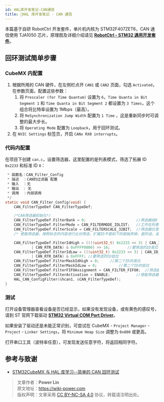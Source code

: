 ```yaml
---
id: HAL库开发笔记-CAN通信
title: 🚧HAL 库开发笔记 - CAN 通信
---
```


本篇基于自研 RobotCtrl 开发套件，单片机内核为 STM32F407ZET6，CAN 通信使用 TJA1050 芯片，原理图及详细介绍请见 [**RobotCtrl - STM32 通用开发套件**](https://wiki-power.com/RobotCtrl-STM32%E9%80%9A%E7%94%A8%E5%BC%80%E5%8F%91%E5%A5%97%E4%BB%B6)。

## 回环测试简单步骤

### CubeMX 内配置

1. 根据所用的 CAN 硬件，在左侧栏点开 `CAN1` 或 `CAN2` 页面，勾选 `Activated`，在参数页面，配置这些参数：
   1. 将 `Prescaler (for Time Quantum)` 设置为 `6`，`Time Quanta in Bit Segment 1` 和 `Time Quanta in Bit Segment 2` 都设置为 `3 Times`，这个组合将比特率设置为 1Mbps（最高）。
   2. 将 `ReSynchronization Jump Width` 配置为 `1 Time` ，这是重新同步时可调整的最大步长。
   3. 将 `Operating Mode` 配置为 `Loopback`，用于回环测试。
2. 在 `NVIC Settings` 标签页，开启 `CANx RX0 interrupts`。

### 代码内配置

在项目下创建 `can.c`，设置筛选器，这里配置的是列表模式，筛选了拓展 ID `0x2233` 和标准 ID `0`：

```c title="can.c"/*
 * 函数名：CAN_Filter_Config
 * 描述  ：CAN的过滤器 配置
 * 输入  ：无
 * 输出  : 无
 * 调用  ：内部调用
 */
static void CAN_Filter_Config(void) {
	CAN_FilterTypeDef CAN_FilterTypeDef;

	/*CAN筛选器初始化*/
	CAN_FilterTypeDef.FilterBank = 0;						//筛选器组0
	CAN_FilterTypeDef.FilterMode = CAN_FILTERMODE_IDLIST;	//工作在列表模式
	CAN_FilterTypeDef.FilterScale = CAN_FILTERSCALE_32BIT;	//筛选器位宽为单个32位。
	/* 使能筛选器，按照标志的内容进行比对筛选，扩展ID不是如下的就抛弃掉，是的话，会存入FIFO0。 */

	CAN_FilterTypeDef.FilterIdHigh = ((((uint32_t) 0x2233 << 3) | CAN_ID_EXT
			| CAN_RTR_DATA) & 0xFFFF0000) >> 16;		//要筛选的ID高位
	CAN_FilterTypeDef.FilterIdLow = (((uint32_t) 0x2233 << 3) | CAN_ID_EXT
			| CAN_RTR_DATA) & 0xFFFF; //要筛选的ID低位
	CAN_FilterTypeDef.FilterMaskIdHigh = 0;		//第二个ID的高位
	CAN_FilterTypeDef.FilterMaskIdLow = 0;			//第二个ID的低位
	CAN_FilterTypeDef.FilterFIFOAssignment = CAN_FILTER_FIFO0;	//筛选器被关联到FIFO0
	CAN_FilterTypeDef.FilterActivation = ENABLE;			//使能筛选器
	HAL_CAN_ConfigFilter(&hcan1, &CAN_FilterTypeDef);
}
```

### 测试

打开设备管理器查看设备是否已经显示，如果没有发现设备，或有黄色的感叹号，请到 ST 官网下载驱动 [**STM32 Virtual COM Port Driver**](https://www.st.com/content/st_com/en/products/development-tools/software-development-tools/stm32-software-development-tools/stm32-utilities/stsw-stm32102.html)。

如果安装了驱动还是未能正常识别，可尝试在 CubeMX - `Project Manager` - `Project` - `Linker Settings`，将 `Minimum Heap Size` 调整为 `0x600` 或更高。

打开串口工具（波特率任意），可发现发送任意字符，将返回相同字符。

## 参考与致谢

- [STM32CubeMX 与 HAL 库学习--简单的 CAN 回环测试](https://blog.csdn.net/weixin_45209978/article/details/119850600)

> 文章作者：**Power Lin**  
> 原文地址：<https://wiki-power.com>  
> 版权声明：文章采用 [CC BY-NC-SA 4.0](https://creativecommons.org/licenses/by/4.0/deed.zh) 协议，转载请注明出处。
